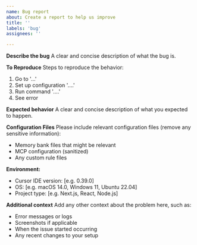 ```yaml
---
name: Bug report
about: Create a report to help us improve
title: ''
labels: 'bug'
assignees: ''

---
```


**Describe the bug**
A clear and concise description of what the bug is.

**To Reproduce**
Steps to reproduce the behavior:
1. Go to '...'
2. Set up configuration '....'
3. Run command '....'
4. See error

**Expected behavior**
A clear and concise description of what you expected to happen.

**Configuration Files**
Please include relevant configuration files (remove any sensitive information):
- Memory bank files that might be relevant
- MCP configuration (sanitized)
- Any custom rule files

**Environment:**
- Cursor IDE version: [e.g. 0.39.0]
- OS: [e.g. macOS 14.0, Windows 11, Ubuntu 22.04]
- Project type: [e.g. Next.js, React, Node.js]

**Additional context**
Add any other context about the problem here, such as:
- Error messages or logs
- Screenshots if applicable
- When the issue started occurring
- Any recent changes to your setup